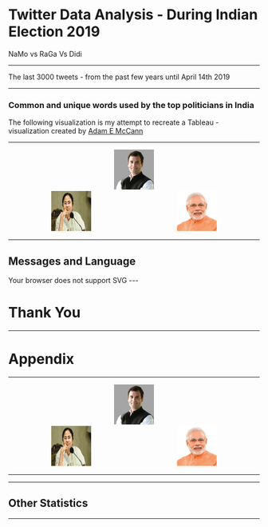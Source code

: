 # Twitter Data Analysis - During Indian Election 2019

NaMo vs RaGa Vs Didi

---

The last 3000 tweets - from the past few years until April 14th 2019

<div id="vis"></div> 


---

### Common and unique words used by the top politicians in India


The following visualization is my attempt to recreate a Tableau - visualization created by  [Adam E McCann](https://public.tableau.com/en-us/s/gallery/game-thrones-words)

---

<!-- .slide: data-background-color="#000000" -->
<center><img src="RaGa.jpg" alt="Rahul Gandhi" width="80" height="80"></center>

<div id="vis4"></div>

<div id="container">
    <div style="display: flex; justify-content: space-around">
        <div><img src="Didi.jpg" alt="Mamata Bannerji" width="80" height="80"></div>
        <div><img src="NaMo.jpg" alt="Mamata Bannerji" width="80" height="80"></div>
    </div>
</div>


---

## Messages and Language
<object type="image/svg+xml" data="Link_Lang.svg">
  Your browser does not support SVG
</object>
---

<!-- .slide: data-background-color="#999999" -->

# Thank You

---

# Appendix

---

<center><img src="RaGa.jpg" alt="Rahul Gandhi" width="80" height="80"></center>

<div id="vis3"></div>

<div id="container">
    <div style="display: flex; justify-content: space-around">
        <div><img src="Didi.jpg" alt="Mamata Bannerji" width="80" height="80"></div>
        <div><img src="NaMo.jpg" alt="Mamata Bannerji" width="80" height="80"></div>
    </div>
</div>


---

---

## Other Statistics
<div id="vis2"></div>

---
<!-- http://sankeymatic.com/build/ -->
